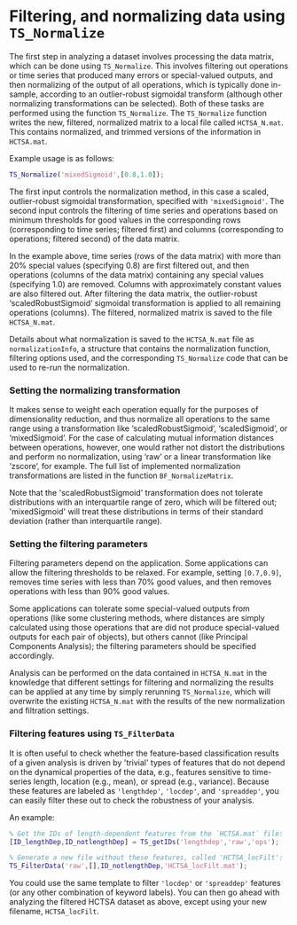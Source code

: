 # Filtering, and normalizing data using `TS_Normalize`
<!--{#sec:normalization}-->

The first step in analyzing a dataset involves processing the data matrix, which can be done using `TS_Normalize`.
This involves filtering out operations or time series that produced many errors or special-valued outputs, and then normalizing of the output of all operations, which is typically done in-sample, according to an outlier-robust sigmoidal transform (although other normalizing transformations can be selected).
Both of these tasks are performed using the function `TS_Normalize`.
The `TS_Normalize` function writes the new, filtered, normalized matrix to a local file called `HCTSA_N.mat`.
This contains normalized, and trimmed versions of the information in `HCTSA.mat`.

Example usage is as follows:
```matlab
TS_Normalize('mixedSigmoid',[0.8,1.0]);
```
The first input controls the normalization method, in this case a scaled, outlier-robust sigmoidal transformation, specified with `'mixedSigmoid'`.
The second input controls the filtering of time series and operations based on minimum thresholds for good values in the corresponding rows (corresponding to time series; filtered first) and columns (corresponding to operations; filtered second) of the data matrix.

In the example above, time series (rows of the data matrix) with more than 20% special values (specifying 0.8) are first filtered out, and then operations (columns of the data matrix) containing any special values (specifying 1.0) are removed.
Columns with approximately constant values are also filtered out.
After filtering the data matrix, the outlier-robust ‘scaledRobustSigmoid’ sigmoidal transformation is applied to all remaining operations (columns).
The filtered, normalized matrix is saved to the file `HCTSA_N.mat`.

Details about what normalization is saved to the `HCTSA_N.mat` file as `normalizationInfo`, a structure that contains the normalization function, filtering options used, and the corresponding `TS_Normalize` code that can be used to re-run the normalization.

<!--The first input controls the normalization method, in this case a , and the second input controls the filtering, in this case each time series needs to produce at least 80% good-valued outputs (setting 0.8), or they are removed, and then operations with less than 100% good-valued outputs are removed (setting 1.0).-->

### Setting the normalizing transformation

It makes sense to weight each operation equally for the purposes of dimensionality reduction, and thus normalize all operations to the same range using a transformation like ‘scaledRobustSigmoid’, ‘scaledSigmoid’, or ‘mixedSigmoid’.
For the case of calculating mutual information distances between operations, however, one would rather not distort the distributions and perform no normalization, using ‘raw’ or a
linear transformation like ‘zscore’, for example.
The full list of implemented normalization transformations are listed in the function `BF_NormalizeMatrix`.

Note that the 'scaledRobustSigmoid' transformation does not tolerate distributions with an interquartile range of zero, which will be filtered out; 'mixedSigmoid' will treat these distributions in terms of their standard deviation (rather than interquartile range).

### Setting the filtering parameters

Filtering parameters depend on the application.
Some applications can allow the filtering thresholds to be relaxed.
For example, setting `[0.7,0.9]`, removes time series with less than 70% good values, and then removes operations with less than 90% good values.
<!--When neither value is 1.0, this can leave **NaN** values in the resulting data matrix, which can affect some calculations that cannot deal with missing values (such as PCA).-->
Some applications can tolerate some special-valued outputs from operations (like some clustering methods, where distances are simply calculated using those operations that are did not produce special-valued outputs for each pair of objects), but others cannot (like Principal Components Analysis); the filtering parameters should be specified accordingly.

<!--An example usage is as follows:-->
<!--Another example:-->

<!--        TS_Normalize('raw',[0.8,1]);-->

<!--This filters time series (rows of the data matrix) with more than 20% special-values, then filters out operations (columns of the data matrix) containing any special values, leaving a data matrix containing no special (or missing) values.-->
<!--No normalizing transformation is applied to the remaining operations.-->


Analysis can be performed on the data contained in `HCTSA_N.mat` in the knowledge that different settings for filtering and normalizing the results can be applied at any time by simply rerunning `TS_Normalize`, which will overwrite the existing `HCTSA_N.mat` with the results of the new normalization and filtration settings.

### Filtering features using `TS_FilterData`

It is often useful to check whether the feature-based classification results of a given analysis is driven by 'trivial' types of features that do not depend on the dynamical properties of the data, e.g., features sensitive to time-series length, location (e.g., mean), or spread (e.g., variance).
Because these features are labeled as `'lengthdep'`, `'locdep'`, and `'spreaddep'`, you can easily filter these out to check the robustness of your analysis.

An example:
```matlab
% Get the IDs of length-dependent features from the `HCTSA.mat` file:
[ID_lengthDep,ID_notlengthDep] = TS_getIDs('lengthdep','raw','ops');

% Generate a new file without these features, called 'HCTSA_locFilt':
TS_FilterData('raw',[],ID_notlengthDep,'HCTSA_locFilt.mat');
```

You could use the same template to filter `'locdep'` or `'spreaddep'` features (or any other combination of keyword labels).
You can then go ahead with analyzing the filtered HCTSA dataset as above, except using your new filename, `HCTSA_locFilt`.
